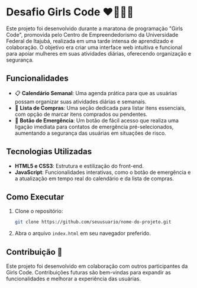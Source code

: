 # Desafio Girls Code ❤️💪✨🌸  
Este projeto foi desenvolvido durante a maratona de programação "Girls Code", promovida pelo Centro de Empreendedorismo da Universidade Federal de Itajubá, realizada em uma tarde intensa de aprendizado e colaboração. O objetivo era criar uma interface web intuitiva e funcional para apoiar mulheres em suas atividades diárias, oferecendo organização e segurança.

## Funcionalidades

- 📋 **Calendário Semanal**: Uma agenda prática para que as usuárias possam organizar suas atividades diárias e semanais.
- 🛒 **Lista de Compras**: Uma seção dedicada para listar itens essenciais, com opção de marcar itens comprados ou pendentes.
- 🚨 **Botão de Emergência**: Um botão de fácil acesso que realiza uma ligação imediata para contatos de emergência pré-selecionados, aumentando a segurança das usuárias em situações de risco.

## Tecnologias Utilizadas

- **HTML5 e CSS3**: Estrutura e estilização do front-end.
- **JavaScript**: Funcionalidades interativas, como o botão de emergência e a atualização em tempo real do calendário e da lista de compras.

## Como Executar

1. Clone o repositório:
   ```bash
   git clone https://github.com/seuusuario/nome-do-projeto.git
   ```
2. Abra o arquivo `index.html` em seu navegador preferido.

## Contribuição 🌟

Este projeto foi desenvolvido em colaboração com outros participantes da Girls Code. Contribuições futuras são bem-vindas para expandir as funcionalidades e melhorar a experiência das usuárias.

